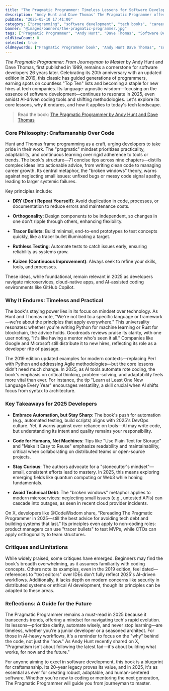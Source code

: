 ```yaml
---
title: "The Pragmatic Programmer: Timeless Lessons for Software Developers in 2025"
description: "Andy Hunt and Dave Thomas' The Pragmatic Programmer offers enduring wisdom for developers, blending practical tips with a mindset for excellence in software craftsmanship."
pubDate: "2025-05-10 17:41:00"
category: ["programming", "software development", "tech books", "career advice", "books"]
banner: "@images/banners/the-pragmatic-programmer.jpg"
tags: ["Pragmatic Programmer", "Andy Hunt", "Dave Thomas", "Software Development", "Coding Best Practices"]
oldViewCount: 0
selected: true
oldKeywords: ["Pragmatic Programmer book", "Andy Hunt Dave Thomas", "software development tips"]
---
```


*The Pragmatic Programmer: From Journeyman to Master* by Andy Hunt and Dave Thomas, first published in 1999, remains a cornerstone for software developers 26 years later. Celebrating its 20th anniversary with an updated edition in 2019, this classic has guided generations of programmers, earning spots on countless "Top Ten" lists and becoming a staple for new hires at tech companies. Its language-agnostic wisdom—focusing on the essence of software development—continues to resonate in 2025, even amidst AI-driven coding tools and shifting methodologies. Let's explore its core lessons, why it endures, and how it applies to today's tech landscape.

> Read the book: [The Pragmatic Programmer by Andy Hunt and Dave Thomas](https://www.amazon.com/Pragmatic-Programmer-journey-mastery-Anniversary/dp/0135957052/)

### Core Philosophy: Craftsmanship Over Code

Hunt and Thomas frame programming as a craft, urging developers to take pride in their work. The "pragmatic" mindset prioritizes practicality, adaptability, and continuous learning over rigid adherence to tools or trends. The book's structure—71 concise tips across nine chapters—distills complex ideas into actionable advice, from writing clean code to managing career growth. Its central metaphor, the "broken windows" theory, warns against neglecting small issues: unfixed bugs or messy code signal apathy, leading to larger systemic failures.

Key principles include:

- **DRY (Don't Repeat Yourself)**: Avoid duplication in code, processes, or documentation to reduce errors and maintenance costs.

- **Orthogonality**: Design components to be independent, so changes in one don't ripple through others, enhancing flexibility.

- **Tracer Bullets**: Build minimal, end-to-end prototypes to test concepts quickly, like a tracer bullet illuminating a target.

- **Ruthless Testing**: Automate tests to catch issues early, ensuring reliability as systems grow.

- **Kaizen (Continuous Improvement)**: Always seek to refine your skills, tools, and processes.

These ideas, while foundational, remain relevant in 2025 as developers navigate microservices, cloud-native apps, and AI-assisted coding environments like GitHub Copilot.

### Why It Endures: Timeless and Practical

The book's staying power lies in its focus on mindset over technology. As Hunt and Thomas note, "We're not tied to a specific language or framework—we're about the principles that apply everywhere." This universality resonates: whether you're writing Python for machine learning or Rust for blockchain, the advice holds. Goodreads reviews praise its clarity, with one user noting, "It's like having a mentor who's seen it all." Companies like Google and Microsoft still distribute it to new hires, reflecting its role as a developer rite of passage.

The 2019 edition updated examples for modern contexts—replacing Perl with Python and addressing Agile methodologies—but the core lessons didn't need much change. In 2025, as AI tools automate rote coding, the book's emphasis on critical thinking, problem-solving, and adaptability feels more vital than ever. For instance, the tip "Learn at Least One New Language Every Year" encourages versatility, a skill crucial when AI shifts focus from syntax to architecture.

### Key Takeaways for 2025 Developers

- **Embrace Automation, but Stay Sharp**: The book's push for automation (e.g., automated testing, build scripts) aligns with 2025's DevOps culture. Yet, it warns against over-reliance on tools—AI may write code, but understanding its intent and quality remains your responsibility.

- **Code for Humans, Not Machines**: Tips like "Use Plain Text for Storage" and "Make It Easy to Reuse" emphasize readability and maintainability, critical when collaborating on distributed teams or open-source projects.

- **Stay Curious**: The authors advocate for a "stonecutter's mindset"—small, consistent efforts lead to mastery. In 2025, this means exploring emerging fields like quantum computing or Web3 while honing fundamentals.

- **Avoid Technical Debt**: The "broken windows" metaphor applies to modern microservices: neglecting small issues (e.g., untested APIs) can cascade into outages, as seen in recent cloud provider incidents.

On X, developers like @CodeWisdom share, "Rereading The Pragmatic Programmer in 2025—still the best advice for avoiding tech debt and building systems that last." Its principles even apply to non-coding roles: product managers can use "tracer bullets" to test MVPs, while CTOs can apply orthogonality to team structures.

### Critiques and Limitations

While widely praised, some critiques have emerged. Beginners may find the book's breadth overwhelming, as it assumes familiarity with coding concepts. Others note its examples, even in the 2019 edition, feel dated—references to "text editors" over IDEs don't fully reflect 2025's AI-driven workflows. Additionally, it lacks depth on modern concerns like security in distributed systems or ethical AI development, though its principles can be adapted to these areas.

### Reflections: A Guide for the Future

The Pragmatic Programmer remains a must-read in 2025 because it transcends trends, offering a mindset for navigating tech's rapid evolution. Its lessons—prioritize clarity, automate wisely, and never stop learning—are timeless, whether you're a junior developer or a seasoned architect. For those in AI-heavy workflows, it's a reminder to focus on the "why" behind the code, not just the "how." As Andy Hunt recently shared on X, "Pragmatism isn't about following the latest fad—it's about building what works, for now and the future."

For anyone aiming to excel in software development, this book is a blueprint for craftsmanship. Its 20-year legacy proves its value, and in 2025, it's as essential as ever for creating robust, adaptable, and human-centered software. Whether you're new to coding or mentoring the next generation, The Pragmatic Programmer will guide you from journeyman to master.